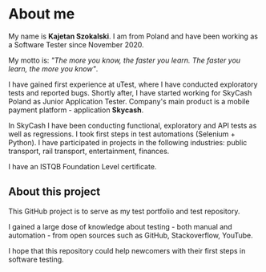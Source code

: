 # About me
My name is **Kajetan Szokalski**. I am from Poland and have been working as a Software Tester since November 2020.

My motto is: _"The more you know, the faster you learn. The faster you learn, the more you know"_. 

I have gained first experience at uTest, where I have conducted exploratory tests and reported bugs. Shortly after, I have started working for SkyCash Poland as Junior Application Tester. Company's main product is a mobile payment platform - application **Skycash**.

In SkyCash I have been conducting functional, exploratory and API tests as well as regressions. I took first steps in test automations (Selenium + Python). I have participated in projects in the following industries: public transport, rail transport, entertainment, finances.

I have an ISTQB Foundation Level certificate.

## About this project
This GitHub project is to serve as my test portfolio and test repository.

I gained a large dose of knowledge about testing - both manual and automation - from open sources such as GitHub, Stackoverflow, YouTube.

I hope that this repository could help newcomers with their first steps in software testing.
